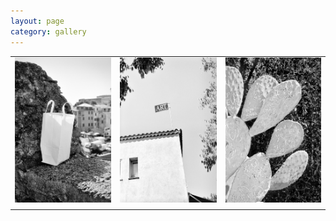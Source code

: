 ```yaml
---
layout: page
category: gallery
---
```


||||
|:------------------------:|:------------------------:|:------------------------:|
|![](/fig_mediterranean/Image-1.jpg) | ![](/fig_mediterranean/Image-2.jpg) | ![](/fig_mediterranean/Image-3.jpg)|
||||


[](/fig_mediterranean/Image-4.jpg)
